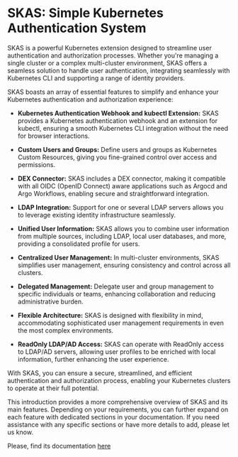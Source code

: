 # SKAS: Simple Kubernetes Authentication System

SKAS is a powerful Kubernetes extension designed to streamline user authentication and authorization processes.
Whether you're managing a single cluster or a complex multi-cluster environment,
SKAS offers a seamless solution to handle user authentication, integrating seamlessly with Kubernetes CLI and
supporting a range of identity providers.

SKAS boasts an array of essential features to simplify and enhance your Kubernetes authentication and
authorization experience:

- **Kubernetes Authentication Webhook and kubectl Extension:** SKAS provides a Kubernetes authentication webhook and an
  extension for kubectl, ensuring a smooth Kubernetes CLI integration without the need for browser interactions.

- **Custom Users and Groups:** Define users and groups as Kubernetes Custom Resources, giving you fine-grained control
  over access and permissions.

- **DEX Connector:** SKAS includes a DEX connector, making it compatible with all OIDC (OpenID Connect) aware
  applications such as Argocd and Argo Workflows, enabling secure and straightforward integration.

- **LDAP Integration:** Support for one or several LDAP servers allows you to leverage existing identity
  infrastructure seamlessly.

- **Unified User Information:** SKAS allows you to combine user information from multiple sources, including LDAP,
  local user databases, and more, providing a consolidated profile for users.

- **Centralized User Management:** In multi-cluster environments, SKAS simplifies user management,
  ensuring consistency and control across all clusters.

- **Delegated Management:** Delegate user and group management to specific individuals or teams, enhancing
  collaboration and reducing administrative burden.

- **Flexible Architecture:** SKAS is designed with flexibility in mind, accommodating sophisticated user management
  requirements in even the most complex environments.

- **ReadOnly LDAP/AD Access:** SKAS can operate with ReadOnly access to LDAP/AD servers, allowing user profiles to be
  enriched with local information, further enhancing the user experience.

With SKAS, you can ensure a secure, streamlined, and efficient authentication and authorization process,
enabling your Kubernetes clusters to operate at their full potential.

This introduction provides a more comprehensive overview of SKAS and its main features. Depending on your requirements,
you can further expand on each feature with dedicated sections in your documentation. If you need assistance with any
specific sections or have more details to add, please let us know.



Please, find its documentation [here](http://www.skas.skasproject.com/)